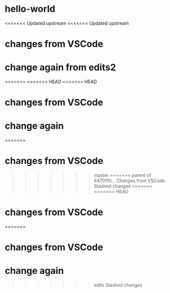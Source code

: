 # hello-world
<<<<<<< Updated upstream
<<<<<<< Updated upstream
# changes from VSCode
# change again from edits2

=======
<<<<<<< HEAD
<<<<<<< HEAD
# changes from VSCode
# change again
=======
# changes from VSCode
>>>>>>> master
=======
>>>>>>> parent of 8470110... Changes from VSCode
>>>>>>> Stashed changes
=======
<<<<<<< HEAD
# changes from VSCode
=======
# changes from VSCode
# change again
>>>>>>> edits
>>>>>>> Stashed changes
